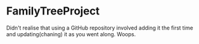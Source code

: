 # FamilyTreeProject
Didn't realise that using a GitHub repository involved adding it the first time and updating(chaning) it as you went along.
Woops.
